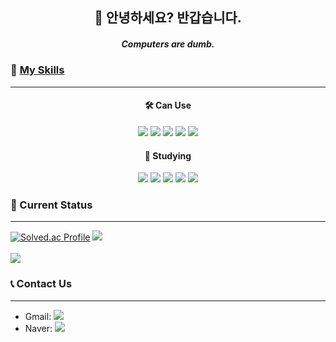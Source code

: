 
<div align=center>
	<h2>👋 안녕하세요? 반갑습니다.</h2>
</div>
<div align=center>
	<h5>Computers are dumb.</h5>
</div>

### 🤗 [My Skills](https://career.programmers.co.kr/pr/octopus)
---
<div align="center">
	<h4> 🛠️ Can Use </h4>
	<img src="https://img.shields.io/badge/Python-3776AB?style=flat&logo=Python&logoColor=white" />
	<img src="https://img.shields.io/badge/Java-3776AB?style=flat&logo=Java&logoColor=white" />
	<img src="https://img.shields.io/badge/HTML5-E34F26?style=flat&logo=HTML5&logoColor=white" />
	<img src="https://img.shields.io/badge/CSS3-1572B6?style=flat&logo=CSS3&logoColor=white" />
	<img src="https://img.shields.io/badge/MongoDB-47A248?style=flat&logo=MongoDB&logoColor=white" />
	<br>
	<h4> 📖 Studying </h4>
	<img src="https://img.shields.io/badge/JavaScript-F7DF1E?style=flat&logo=JavaScript&logoColor=white" />
	<img src="https://img.shields.io/badge/Node.js-339933?style=flat&logo=Node.js&logoColor=white" />
	<img src="https://img.shields.io/badge/MySQL-4479A1?style=flat&logo=MySQL&logoColor=white" />
	<img src="https://img.shields.io/badge/Flutter-02569B?style=flat&logo=Flutter&logoColor=white" />
	<img src="https://img.shields.io/badge/Dart-0175C2?style=flat&logo=Dart&logoColor=white" />
</div>

### 👻 Current Status
---
[![Solved.ac Profile](http://mazassumnida.wtf/api/v2/generate_badge?boj=story3798)](https://solved.ac/story3798)
<img src="https://github-readme-stats.vercel.app/api/top-langs/?username=DURAM0830&layout=compact&theme=radical"><br><br>
<img src="https://github-readme-stats.vercel.app/api?username=DURAM0830&show_icons=true&theme=radical">

### 📞 Contact Us
---
- Gmail: <img src="https://img.shields.io/badge/lyh60080@gmail.com-EA4335?style=flat&logo=gmail&logoColor=white" />
- Naver: <img src="https://img.shields.io/badge/story3798@naver.com-03C75A?style=flat&logo=naver&logoColor=white" />
